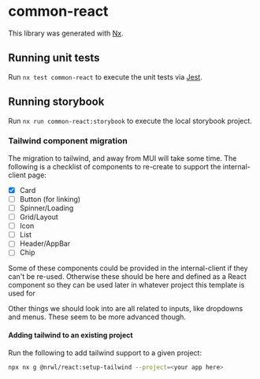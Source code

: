 # common-react

This library was generated with [Nx](https://nx.dev).

## Running unit tests

Run `nx test common-react` to execute the unit tests via [Jest](https://jestjs.io).

## Running storybook

Run `nx run common-react:storybook` to execute the local storybook project.

### Tailwind component migration

The migration to tailwind, and away from MUI will take some time. The following
is a checklist of components to re-create to support the internal-client page:

- [x] Card
- [ ] Button (for linking)
- [ ] Spinner/Loading
- [ ] Grid/Layout
- [ ] Icon
- [ ] List
- [ ] Header/AppBar
- [ ] Chip

Some of these components could be provided in the internal-client if they can't
be re-used. Otherwise these should be here and defined as a React component
so they can be used later in whatever project this template is used for

Other things we should look into are all related to inputs, like dropdowns
and menus. These seem to be more advanced though.

#### Adding tailwind to an existing project

Run the following to add tailwind support to a given project:

```bash
npx nx g @nrwl/react:setup-tailwind --project=<your app here>
```
